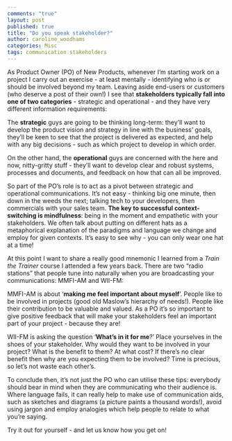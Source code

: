 ```yaml
---
comments: "true"
layout: post
published: true
title: "Do you speak stakeholder?"
author: caroline_woodhams
categories: Misc
tags: communication stakeholders
---
```


As Product Owner (PO) of New Products, whenever I’m starting work on a project I carry out an exercise - at least mentally - identifying who is or should be involved beyond my team. Leaving aside end-users or customers (who deserve a post of their own!) I see that **stakeholders typically fall into one of two categories** - strategic and operational - and they have very different information requirements:

The **strategic** guys are going to be thinking long-term: they’ll want to develop the product vision and strategy in line with the business’ goals, they’ll be keen to see that the project is delivered as expected, and help with any big decisions - such as which project to develop in which order.

On the other hand, the **operational** guys are concerned with the here and now, nitty-gritty stuff - they’ll want to develop clear and robust systems, processes and documents, and feedback on how that can all be improved.

So part of the PO’s role is to act as a pivot between strategic and operational communications. It’s not easy - thinking big one minute, then down in the weeds the next; talking tech to your developers, then commercials with your sales team. **The key to successful context-switching is mindfulness**: being in the moment and empathetic with your stakeholders. We often talk about putting on different hats as a metaphorical explanation of the paradigms and language we change and employ for given contexts. It’s easy to see why - you can only wear one hat at a time!

At this point I want to share a really good mnemonic I learned from a _Train the Trainer_ course I attended a few years back. There are two “radio stations” that people tune into naturally when you are broadcasting your communications: MMFI-AM and WII-FM:

MMFI-AM is about ‘**making me feel important about myself**’. People like to be involved in projects (good old Maslow’s hierarchy of needs!). People like their contribution to be valuable and valued. As a PO it’s so important to give positive feedback that will make your stakeholders feel an important part of your project - because they are!

WII-FM is asking the question ‘**What’s in it for me**?’ Place yourselves in the shoes of your stakeholder. Why would they want to be involved in your project? What is the benefit to them? At what cost? If there’s no clear benefit then why are you expecting them to be involved? Time is precious, so let’s not waste each other’s.

To conclude then, it’s not just the PO who can utilise these tips: everybody should bear in mind when they are communicating who their audience is. Where language fails, it can really help to make use of communication aids, such as sketches and diagrams (a picture paints a thousand words!), avoid using jargon and employ analogies which help people to relate to what you’re saying.

Try it out for yourself - and let us know how you get on!
